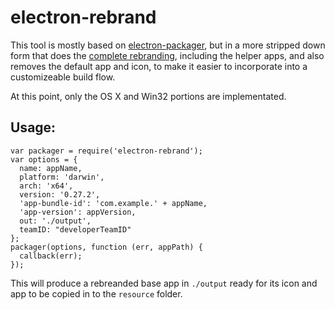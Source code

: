# electron-rebrand

This tool is mostly based on [electron-packager](https://github.com/maxogden/electron-packager), but in a more stripped down form that does the [complete rebranding](http://electron.atom.io/docs/latest/tutorial/application-distribution/), including the helper apps, and also removes the default app and icon, to make it easier to incorporate into a customizeable build flow.

At this point, only the OS X and Win32 portions are implementated.

## Usage:

```
var packager = require('electron-rebrand');
var options = {
  name: appName,
  platform: 'darwin',
  arch: 'x64',
  version: '0.27.2',
  'app-bundle-id': 'com.example.' + appName,
  'app-version': appVersion,
  out: './output',
  teamID: "developerTeamID"
};
packager(options, function (err, appPath) {
  callback(err);
});
```

This will produce a rebreanded base app in `./output` ready for its icon and app to be copied in to the `resource` folder.
